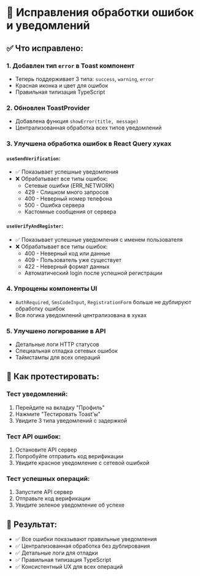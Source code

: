 # 🚨 Исправления обработки ошибок и уведомлений

## ✅ Что исправлено:

### 1. **Добавлен тип `error` в Toast компонент**

- Теперь поддерживает 3 типа: `success`, `warning`, `error`
- Красная иконка и цвет для ошибок
- Правильная типизация TypeScript

### 2. **Обновлен ToastProvider**

- Добавлена функция `showError(title, message)`
- Централизованная обработка всех типов уведомлений

### 3. **Улучшена обработка ошибок в React Query хуках**

#### `useSendVerification`:

- ✅ Показывает успешные уведомления
- ❌ Обрабатывает все типы ошибок:
  - Сетевые ошибки (ERR_NETWORK)
  - 429 - Слишком много запросов
  - 400 - Неверный номер телефона
  - 500 - Ошибка сервера
  - Кастомные сообщения от сервера

#### `useVerifyAndRegister`:

- ✅ Показывает успешные уведомления с именем пользователя
- ❌ Обрабатывает все типы ошибок:
  - 400 - Неверный код или данные
  - 409 - Пользователь уже существует
  - 422 - Неверный формат данных
  - Автоматический login после успешной регистрации

### 4. **Упрощены компоненты UI**

- `AuthRequired`, `SmsCodeInput`, `RegistrationForm` больше не дублируют обработку ошибок
- Вся логика уведомлений централизована в хуках

### 5. **Улучшено логирование в API**

- Детальные логи HTTP статусов
- Специальная отладка сетевых ошибок
- Таймстампы для всех операций

## 🧪 Как протестировать:

### Тест уведомлений:

1. Перейдите на вкладку "Профиль"
2. Нажмите "Тестировать Toast'ы"
3. Увидите 3 типа уведомлений с задержкой

### Тест API ошибок:

1. Остановите API сервер
2. Попробуйте отправить код верификации
3. Увидите красное уведомление с сетевой ошибкой

### Тест успешных операций:

1. Запустите API сервер
2. Отправьте код верификации
3. Увидите зеленое уведомление об успехе

## 🎯 Результат:

- ✅ Все ошибки показывают правильные уведомления
- ✅ Централизованная обработка без дублирования
- ✅ Детальные логи для отладки
- ✅ Правильная типизация TypeScript
- ✅ Консистентный UX для всех операций
